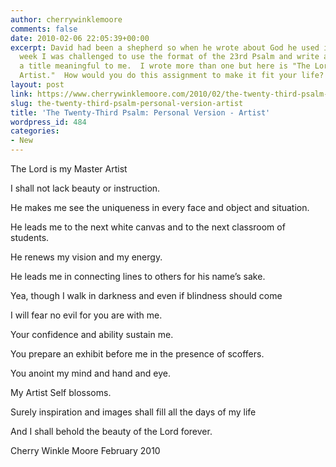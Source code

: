 ```yaml
---
author: cherrywinklemoore
comments: false
date: 2010-02-06 22:05:39+00:00
excerpt: David had been a shepherd so when he wrote about God he used imagery he knew.  This
  week I was challenged to use the format of the 23rd Psalm and write a version using
  a title meaningful to me.  I wrote more than one but here is "The Lord is my Master
  Artist."  How would you do this assignment to make it fit your life?
layout: post
link: https://www.cherrywinklemoore.com/2010/02/the-twenty-third-psalm-personal-version-artist/
slug: the-twenty-third-psalm-personal-version-artist
title: 'The Twenty-Third Psalm: Personal Version - Artist'
wordpress_id: 484
categories:
- New
---
```


The Lord is my Master Artist

I shall not lack beauty or instruction.

He makes me see the uniqueness in every face and object and situation.

He leads me to the next white canvas and to the next classroom of students.

He renews my vision and my energy.

He leads me in connecting lines to others for his name’s sake.

Yea, though I walk in darkness and even if blindness should come

I will fear no evil for you are with me.

Your confidence and ability sustain me.

You prepare an exhibit before me in the presence of scoffers.

You anoint my mind and hand and eye.

My Artist Self blossoms.

Surely inspiration and images shall fill all the days of my life

And I shall behold the beauty of the Lord forever.

Cherry Winkle Moore
February 2010
